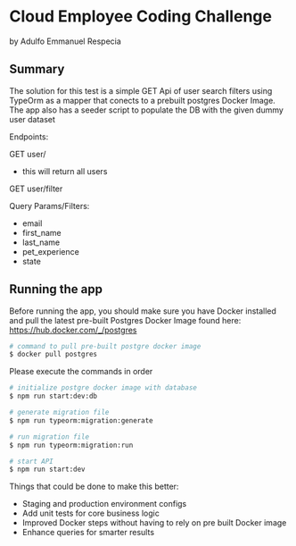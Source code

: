 # Cloud Employee Coding Challenge
by Adulfo Emmanuel Respecia

## Summary

The solution for this test is a simple GET Api of user search filters using TypeOrm as a mapper that conects to a prebuilt postgres Docker Image. The app also has a seeder script to populate the DB with the given dummy user dataset

Endpoints:

GET user/ 
 - this will return all users
 
GET user/filter

Query Params/Filters:
   - email
   - first_name
   - last_name
   - pet_experience
   - state

## Running the app

Before running the app, you should make sure you have Docker installed and pull the latest pre-built Postgres Docker Image found here:
https://hub.docker.com/_/postgres

```bash
# command to pull pre-built postgre docker image
$ docker pull postgres
```
Please execute the commands in order

```bash
# initialize postgre docker image with database
$ npm run start:dev:db

# generate migration file
$ npm run typeorm:migration:generate

# run migration file
$ npm run typeorm:migration:run

# start API
$ npm run start:dev
```

Things that could be done to make this better:
  - Staging and production environment configs
  - Add unit tests for core business logic
  - Improved Docker steps without having to rely on pre built Docker image
  - Enhance queries for smarter results

